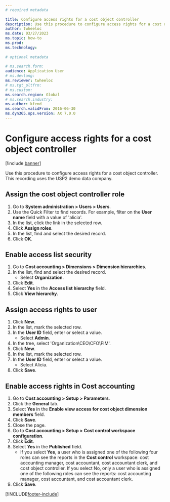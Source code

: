 ```yaml
--- 
# required metadata 
 
title: Configure access rights for a cost object controller
description: Use this procedure to configure access rights for a cost object controller. 
author: twheeloc
ms.date: 03/27/2023
ms.topic: how-to 
ms.prod:  
ms.technology:  
 
# optional metadata 
 
# ms.search.form:   
audience: Application User 
# ms.devlang:  
ms.reviewer: twheeloc
# ms.tgt_pltfrm:  
# ms.custom:  
ms.search.region: Global
# ms.search.industry: 
ms.author: kfend
ms.search.validFrom: 2016-06-30 
ms.dyn365.ops.version: AX 7.0.0 
---
```

# Configure access rights for a cost object controller

[!include [banner](../../includes/banner.md)]

Use this procedure to configure access rights for a cost object controller. This recording uses the USP2 demo data company.


## Assign the cost object controller role
1. Go to **System administration > Users > Users**.
2. Use the Quick Filter to find records. For example, filter on the **User name** field with a value of 'alicia'.
3. In the list, click the link in the selected row.
4. Click **Assign roles**.
5. In the list, find and select the desired record.
6. Click **OK**.

## Enable access list security
1. Go to **Cost accounting > Dimensions > Dimension hierarchies**.
2. In the list, find and select the desired record.
    * Select **Organization**.  
3. Click **Edit**.
4. Select **Yes** in the **Access list hierarchy** field.
5. Click **View hierarchy**.

## Assign access rights to user
1. Click **New**.
2. In the list, mark the selected row.
3. In the **User ID** field, enter or select a value.
    * Select **Admin**.  
4. In the tree, select 'Organization\CEO\CFO\FIM'.
5. Click **New**.
6. In the list, mark the selected row.
7. In the **User ID** field, enter or select a value.
    * Select Alicia.  
8. Click **Save**.

## Enable access rights in Cost accounting
1. Go to **Cost accounting > Setup > Parameters**.
2. Click the **General** tab.
3. Select **Yes** in the **Enable view access for cost object dimension members** field.
4. Click **Save**.
5. Close the page.
6. Go to **Cost accounting > Setup > Cost control workspace configuration**.
7. Click **Edit**.
8. Select **Yes** in the **Published** field.
    * If you select **Yes**, a user who is assigned one of the following four roles can see the reports in the **Cost control** workspace: cost accounting manager, cost accountant, cost accountant clerk, and cost object controller. If you select No, only a user who is assigned one of the following roles can see the reports: cost accounting manager, cost accountant, and cost accountant clerk.    
9. Click **Save**.



[!INCLUDE[footer-include](../../../includes/footer-banner.md)]
